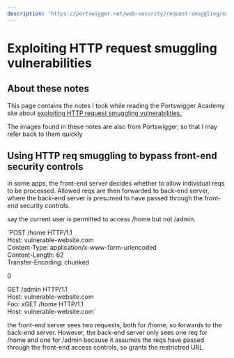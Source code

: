 ```yaml
---
description: 'https://portswigger.net/web-security/request-smuggling/exploiting'
---
```


# Exploiting HTTP request smuggling vulnerabilities

## About these notes

This page contains the notes I took while reading the Portswigger Academy site about [exploiting HTTP request smuggling vulnerabilities.](https://portswigger.net/web-security/request-smuggling/exploiting)

The images found in these notes are also from Portswigger, so that I may refer back to them quickly 

## Using HTTP req smuggling to bypass front-end security controls

in some apps, the front-end server decides whether to allow individual reqs to be processed. Allowed reqs are then forwarded to back-end server, where the back-end server is presumed to have passed through the front-end security controls.

say the current user is permitted to access /home but not /admin.

 `POST /home HTTP/1.1  
Host: vulnerable-website.com  
Content-Type: application/x-www-form-urlencoded  
Content-Length: 62  
Transfer-Encoding: chunked  
  
0  
  
GET /admin HTTP/1.1  
Host: vulnerable-website.com  
Foo: xGET /home HTTP/1.1  
Host: vulnerable-website.com`

the front-end server sees two requests, both for /home, so forwards to the back-end server. However, the back-end server only sees one req for /home and one for /admin because it assumes the reqs have passed through the front-end access controls, so grants the restrictred URL

